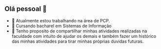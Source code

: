 
## Olá pessoal 👋



- 🔭 Atualmente estou trabalhando na área de PCP.
- 🌱 Cursando bacharel em Sistemas de Informação  
- 👯 Tenho proposito de compartilhar minhas atividades realizadas na faculdade com intuito de ajudar os demais e também fazer um histórico das minhas atividades para tirar minhas próprias duvidas futuras.
